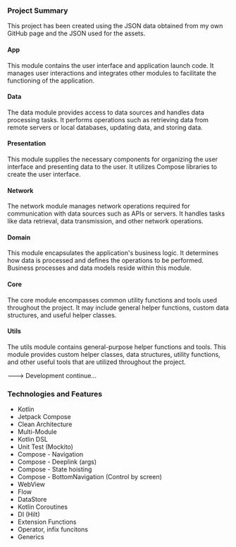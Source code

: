 ### Project Summary

This project has been created using the JSON data obtained from my own GitHub page and the JSON used for the assets.

#### App
This module contains the user interface and application launch code. It manages user interactions and integrates other modules to facilitate the functioning of the application.

#### Data
The data module provides access to data sources and handles data processing tasks. It performs operations such as retrieving data from remote servers or local databases, updating data, and storing data.

#### Presentation
This module supplies the necessary components for organizing the user interface and presenting data to the user. It utilizes Compose libraries to create the user interface.

#### Network
The network module manages network operations required for communication with data sources such as APIs or servers. It handles tasks like data retrieval, data transmission, and other network operations.

#### Domain
This module encapsulates the application's business logic. It determines how data is processed and defines the operations to be performed. Business processes and data models reside within this module.

#### Core
The core module encompasses common utility functions and tools used throughout the project. It may include general helper functions, custom data structures, and useful helper classes.

#### Utils
The utils module contains general-purpose helper functions and tools. This module provides custom helper classes, data structures, utility functions, and other useful tools that are utilized throughout the project.

---> Development continue...

### Technologies and Features
- Kotlin
- Jetpack Compose 
- Clean Architecture
- Multi-Module
- Kotlin DSL
- Unit Test (Mockito)
- Compose - Navigation
- Compose - Deeplink (args)
- Compose - State hoisting
- Compose - BottomNavigation (Control by screen)
- WebView
- Flow
- DataStore
- Kotlin Coroutines
- DI (Hilt)
- Extension Functions
- Operator, infix funcitons
- Generics
